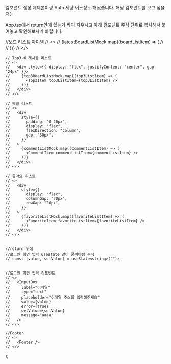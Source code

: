 컴포넌트 생성 예제본이랑 Auth 세팅 어느정도 해놨습니다. 해당 컴포넌트를 보고 싶을때는

App.tsx에서 return안에 있는거 싹다 지우시고 아래 컴포넌트 주석 단위로 복사해서 붙여놓고 확인해보시기 바랍니다.

//보드 리스트 아이템
    // <>
    //   {latestBoardListMock.map((boardListItem) => (
    //     <BoardItem boardListItem={boardListItem} />
    //   ))}
    // </>

    // Top3~6 게시물 리스트
    // <>
    //   <div style={{ display: "flex", justifyContent: "center", gap: "24px" }}>
    //     {top3BoardListMock.map((top3ListItem) => (
    //       <Top3Item top3ListItem={top3ListItem} />
    //     ))}
    //   </div>
    // </>

    // 댓글 리스트
    // <>
    //   <div
    //     style={{
    //       padding: "0 20px",
    //       display: "flex",
    //       flexDirection: "column",
    //       gap: "30px",
    //     }}
    //   >
    //     {commentListMock.map((commentListItem) => (
    //       <CommentItem commentListItem={commentListItem} />
    //     ))}
    //   </div>
    // </>

    // 좋아요 리스트
    // <>
    //   <div
    //     style={{
    //       display: "flex",
    //       columnGap: "30px",
    //       rowGap: "20px",
    //     }}
    //   >
    //     {favoriteListMock.map((favoriteListItem) => (
    //       <FavoriteItem favoriteListItem={favoriteListItem} />
    //     ))}
    //   </div>
    // </>


    //return 위에
    //로그인 화면 입력 usestate 같이 풀어야됨 주석
    // const [value, setValue] = useState<string>("");


    //로그인 화면 입력 컴포넌트
    // <>
    //   <InputBox
    //     label="이메일"
    //     type="text"
    //     placeholder="이메일 주소를 입력해주세요"
    //     value={value}
    //     error={true}
    //     setValue={setValue}
    //     message="aaaa"
    //   />
    // </>

    //Footer
    // <>
    //   <Footer />
    // </>
  );
